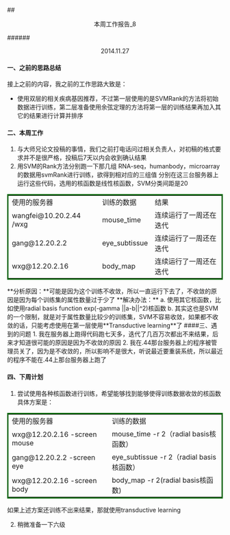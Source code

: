 ##<center>本周工作报告_8</center>

######<center>2014.11.27</center>

#### 一、之前的思路总结
接上之前的内容，我之前的工作思路大致是：

- 使用双层的相关疾病基因推荐，不过第一层使用的是SVMRank的方法将初始数据进行训练，第二层准备使用余弦定理的方法将第一层的训练结果再加入其它的结果进行计算并排序

#### 二、本周工作
1. 与大师兄论文投稿的事情，我们之前打电话问过相关负责人，对初稿的格式要求并不是很严格，投稿后7天以内会收到确认结果
2. 用SVM的Rank方法分别跑一下那几组 RNA-seq，humanbody，microarray的数据用svmRank进行训练，欲得到相对应的三组值
分别在这三台服务器上运行这些代码，选用的核函数是线性核函数，SVM分类间距是20
	
<table bordercolor="#006803" align="center" >
		<tr>
			<td> 使用的服务器 </td>
			<td> 训练的数据</td>
			<td> 结果</td>
		</tr>
		<tr>
			<td> wangfei@10.20.2.44 /wxg </td>
			<td> mouse_time</td>
			<td> 连续运行了一周还在迭代</td>
		</tr>
		<tr>
			<td> gang@12.20.2.2 </td>
			<td> eye_subtissue</td>
			<td> 连续运行了一周还在迭代</td>
		</tr>
		<tr>
			<td> wxg@12.20.2.16 </td>
			<td> body_map</td>
			<td> 连续运行了一周还在迭代</td>
		</tr>
</table>
**分析原因：**可能是因为这个训练不收敛，所以一直运行下去了，不收敛的原因是因为每个训练集的属性数量过于少了
**解决办法：** 
a. 使用其它核函数，比如使用radial basis function exp(-gamma ||a-b||^2)核函数
b. 其实这也是SVM的一个限制，就是对于属性数量比较少的训练集，SVM不容易收敛，如果都不收敛的话，只能考虑使用在第一层使用**Transductive learning**了
####三、遇到的问题
1. 我在服务器上跑得代码跑七天多，迭代了几百万次都出不来结果，后来才知道很可能的原因是因为不收敛的原因
2. 我在.44那台服务器上的程序被管理员关了，因为是不收敛的，所以影响不是很大，听说最近要重装系统，所以最近的程序不能在.44上那台服务器上跑了		

#### 四、下周计划

1. 尝试使用各种核函数进行训练，希望能够找到能够使得训练数据收敛的核函数
具体方案是：

<table bordercolor="#006803" align="center" >
		<tr>
			<td> 使用的服务器 </td>
			<td> 训练的数据</td>
		</tr>
		<tr>
			<td> wxg@12.20.2.16 -screen mouse</td>
			<td> mouse_time -r 2（radial basis核函数）</td>
		</tr>
		<tr>
			<td> gang@12.20.2.2 -screen eye</td>
			<td> eye_subtissue -r 2（radial basis核函数）</td>
		</tr>
		<tr>
			<td> wxg@12.20.2.16 -screen body</td>
			<td> body_map -r 2(radial basis核函数)</td>
		</tr>
</table>

如果上述方案还训练不出来结果，那就使用transductive learning

2. 稍微准备一下六级